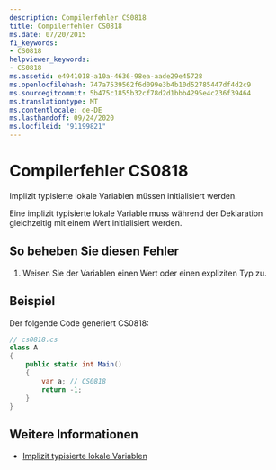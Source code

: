 ```yaml
---
description: Compilerfehler CS0818
title: Compilerfehler CS0818
ms.date: 07/20/2015
f1_keywords:
- CS0818
helpviewer_keywords:
- CS0818
ms.assetid: e4941018-a10a-4636-98ea-aade29e45728
ms.openlocfilehash: 747a7539562f6d099e3b4b10d52785447df4d2c9
ms.sourcegitcommit: 5b475c1855b32cf78d2d1bbb4295e4c236f39464
ms.translationtype: MT
ms.contentlocale: de-DE
ms.lasthandoff: 09/24/2020
ms.locfileid: "91199821"
---
```

# <a name="compiler-error-cs0818"></a>Compilerfehler CS0818

Implizit typisierte lokale Variablen müssen initialisiert werden.  
  
 Eine implizit typisierte lokale Variable muss während der Deklaration gleichzeitig mit einem Wert initialisiert werden.  
  
## <a name="to-correct-this-error"></a>So beheben Sie diesen Fehler  
  
1. Weisen Sie der Variablen einen Wert oder einen expliziten Typ zu.  
  
## <a name="example"></a>Beispiel  

 Der folgende Code generiert CS0818:  
  
```csharp  
// cs0818.cs  
class A  
{  
    public static int Main()  
    {  
        var a; // CS0818  
        return -1;  
    }  
}  
```  
  
## <a name="see-also"></a>Weitere Informationen

- [Implizit typisierte lokale Variablen](../programming-guide/classes-and-structs/implicitly-typed-local-variables.md)
